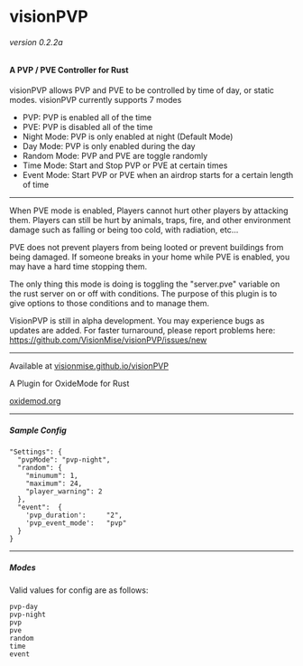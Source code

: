 # visionPVP

###### version 0.2.2a 

#### A PVP / PVE Controller for Rust

visionPVP allows PVP and PVE to be controlled by time of day, or static modes. visionPVP currently supports 7 modes

- PVP: PVP is enabled all of the time 
- PVE: PVP is disabled all of the time
- Night Mode: PVP is only enabled at night (Default Mode)
- Day Mode: PVP is only enabled during the day
- Random Mode: PVP and PVE are toggle randomly
- Time Mode: Start and Stop PVP or PVE at certain times
- Event Mode: Start PVP or PVE when an airdrop starts for a certain length of time

---

When PVE mode is enabled, Players cannot hurt other players by attacking them. Players can still be hurt by animals, traps, fire, and other environment damage such as falling or being too cold, with radiation, etc...

PVE does not prevent players from being looted or prevent buildings from being damaged. If someone breaks in your home while PVE is enabled, you may have a hard time stopping them.

The only thing this mode is doing is toggling the "server.pve" variable on the rust server on or off with conditions. The purpose of this plugin is to give options to those conditions and to manage them.

VisionPVP is still in alpha development. You may experience bugs as updates are added. For faster turnaround, please report problems here:
https://github.com/VisionMise/visionPVP/issues/new

---

Available at 
[visionmise.github.io/visionPVP](http://visionmise.github.io/visionPVP/)

A Plugin for OxideMode for Rust

[oxidemod.org](http://oxidemod.org)


---

##### Sample Config

    "Settings": {
      "pvpMode": "pvp-night",
      "random": {
      	"minumum": 1,
      	"maximum": 24,
      	"player_warning": 2
      },
      "event": 	{
      	'pvp_duration':     "2",
        'pvp_event_mode':   "pvp"
      }
    }

---

##### Modes

Valid values for config are as follows:

    pvp-day
    pvp-night
    pvp
    pve
    random
    time
    event

